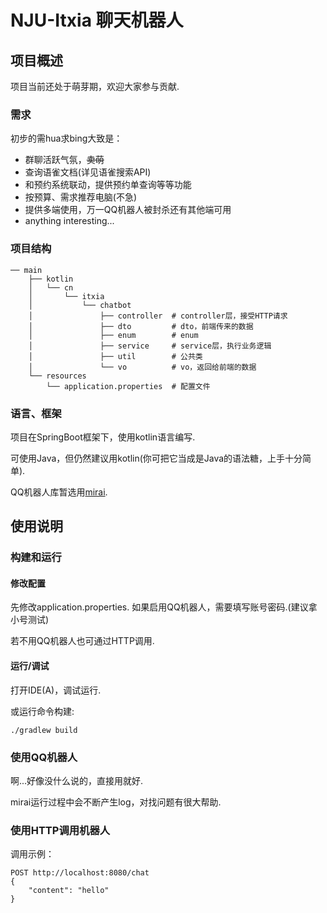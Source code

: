 # NJU-Itxia 聊天机器人


## 项目概述

项目当前还处于萌芽期，欢迎大家参与贡献.

### 需求

初步的需hua求bing大致是：
- 群聊活跃气氛，~~卖萌~~
- 查询语雀文档(详见语雀搜索API)
- 和预约系统联动，提供预约单查询等等功能
- 按预算、需求推荐电脑(不急)
- 提供多端使用，万一QQ机器人被封杀还有其他端可用
- anything interesting...

### 项目结构

```
── main
    ├── kotlin
    │   └── cn
    │       └── itxia
    │           └── chatbot
    │               ├── controller  # controller层，接受HTTP请求
    │               ├── dto         # dto，前端传来的数据
    │               ├── enum        # enum
    │               ├── service     # service层，执行业务逻辑
    │               ├── util        # 公共类
    │               └── vo          # vo，返回给前端的数据
    └── resources
        └── application.properties  # 配置文件
```

### 语言、框架

项目在SpringBoot框架下，使用kotlin语言编写.

可使用Java，但仍然建议用kotlin(你可把它当成是Java的语法糖，上手十分简单).

QQ机器人库暂选用[mirai](https://github.com/mamoe/mirai).


## 使用说明

### 构建和运行

#### 修改配置
先修改application.properties.
如果启用QQ机器人，需要填写账号密码.(建议拿小号测试)

若不用QQ机器人也可通过HTTP调用.

#### 运行/调试

打开IDE(A)，调试运行.

或运行命令构建:
```shell
./gradlew build
```

### 使用QQ机器人

啊...好像没什么说的，直接用就好.

mirai运行过程中会不断产生log，对找问题有很大帮助.

### 使用HTTP调用机器人

调用示例：
```http request
POST http://localhost:8080/chat
{
    "content": "hello"
}
```
